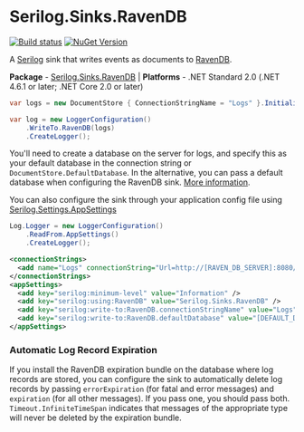 # Serilog.Sinks.RavenDB

[![Build status](https://ci.appveyor.com/api/projects/status/maf8tidwq1xbvrqh/branch/master?svg=true)](https://ci.appveyor.com/project/serilog/serilog-sinks-ravendb/branch/master) [![NuGet Version](http://img.shields.io/nuget/v/Serilog.Sinks.RavenDB.svg?style=flat)](https://www.nuget.org/packages/Serilog.Sinks.RavenDB/)

A [Serilog](https://serilog.net) sink that writes events as documents to [RavenDB](http://ravendb.net).

**Package** - [Serilog.Sinks.RavenDB](http://nuget.org/packages/serilog.sinks.ravendb)
| **Platforms** - .NET Standard 2.0 (.NET 4.6.1 or later; .NET Core 2.0 or later)

```csharp
var logs = new DocumentStore { ConnectionStringName = "Logs" }.Initialize();

var log = new LoggerConfiguration()
    .WriteTo.RavenDB(logs)
    .CreateLogger();
```

You'll need to create a database on the server for logs, and specify this as your default database in the connection string or `DocumentStore.DefaultDatabase`.  In the alternative, you can pass a default database when configuring the RavenDB sink. [More information](http://nblumhardt.com/2013/06/serilog-and-ravendb/).

You can also configure the sink through your application config file using [Serilog.Settings.AppSettings](https://www.nuget.org/packages/Serilog.Settings.AppSettings)
```csharp
Log.Logger = new LoggerConfiguration()
    .ReadFrom.AppSettings()
    .CreateLogger();
```
```xml
<connectionStrings>
  <add name="Logs" connectionString="Url=http://[RAVEN_DB_SERVER]:8080/;DefaultDatabase=[OPTIONAL_DEFAULT_DATABASE]" />
</connectionStrings>
<appSettings>
  <add key="serilog:minimum-level" value="Information" />
  <add key="serilog:using:RavenDB" value="Serilog.Sinks.RavenDB" />
  <add key="serilog:write-to:RavenDB.connectionStringName" value="Logs" />
  <add key="serilog:write-to:RavenDB.defaultDatabase" value="[DEFAULT_DATABASE]" />
</appSettings>
```

### Automatic Log Record Expiration

If you install the RavenDB expiration bundle on the database where log records are stored, you can configure the
sink to automatically delete log records by passing `errorExpiration` (for fatal and error messages) and
`expiration` (for all other messages). If you pass one, you should pass both. `Timeout.InfiniteTimeSpan` indicates that
messages of the appropriate type will never be deleted by the expiration bundle.
